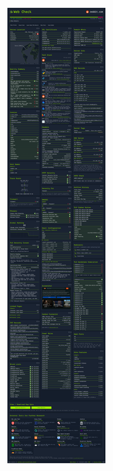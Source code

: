 ![Screenshot](https://raw.githubusercontent.com/khulnasoft/web-scan/HEAD/.github/screenshots/web-scan-screenshot3.png)
